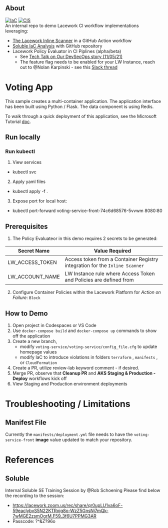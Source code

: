 ## About

[![IaC](https://app.soluble.cloud/api/v1/public/badges/12019c76-9c5a-4efc-aa63-d79cb8d13c71.svg)](https://app.soluble.cloud/repos/details/github.com/james-leha/demo-lw-iac-container-scanning)  [![CIS](https://app.soluble.cloud/api/v1/public/badges/e6b18e74-e04a-4b17-9143-221934469ab0.svg)](https://app.soluble.cloud/repos/details/github.com/james-leha/demo-lw-iac-container-scanning)  
An internal repo to demo Lacework CI workflow implementations leveraging:
- [The Lacework Inline Scanner](https://docs.lacework.com/integrate-the-lacework-inline-scanner-with-ci-pipelines) in a GitHub Action workflow
- [Soluble IaC Analysis](https://docs.lacework.com/infrastructure-as-code-security-analysis) with GitHub repository
- Lacework Policy Evaluator in CI Piplines (alpha/beta)
  - See [Tech Talk on Our DevSecOps story (11/05/21)](https://lacework.atlassian.net/wiki/spaces/ENG/pages/2312110131/Tech+Talks#%5Bdate%5D---Shifting-Security-Left---Our-DevSecOps-Story-by-%40Chitra-Kumar-%40Divyang-Soni)
  - The feature flag needs to be enabled for your LW Instance, reach out to @Nolan Karpinski - see this [Slack thread](https://lacework.slack.com/archives/C01EN2YLSGN/p1639157060003100?thread_ts=1639093761.466500&cid=C01EN2YLSGN)

# Voting App

This sample creates a multi-container application. The application interface has been built using Python / Flask. The data component is using Redis.

To walk through a quick deployment of this application, see the Microsoft Tutorial [doc](https://docs.microsoft.com/en-us/azure/aks/tutorial-kubernetes-prepare-app).

## Run locally

### Run kubectl
1. View services
- kubectl svc
2. Apply yaml files
- kubectl apply -f .
3. Expose port for local host: 
- kubectl port-forward voting-service-front-74c6d68576-5vvwm 8080:80  

## Prerequisites

1. The Policy Evaluateor in this demo requires 2 secrets to be generated:

| Secret Name | Value Required |
|-------------      |--------------- |
|LW_ACCESS_TOKEN                     | Access token from a Container Registry integration for the `Inline Scanner` |
|LW_ACCOUNT_NAME                     | LW Instance rule where Access Token and Policies are defined from |

2. Configure Container Policies within the Lacework Platform for *Action on Failure*: `Block` 

## How to Demo
1. Open project in Codespaces or VS Code
2. Use `docker-compose build` and `docker-compose up` commands to show off the application
3. Create a new branch, 
    - modify `voting-service/voting-service/config_file.cfg` to update homepage values
    - modify IaC to introduce violations in folders `terraform` , `manifests` , or `CloudFormation`
1. Create a PR, utilize review-lab keyword comment - if desired.
1. Merge PR, observe that **Cleanup PR** and **AKS Staging & Production - Deploy** workflows kick off
1. View Staging and Production environment deployments


# Troubleshooting / Limitations

## Manifest File
Currently the `manifests/deployment.yml` file needs to have the `voting-service-front` **image** value updated to match your repository.

# References

## Soluble
Internal Soluble SE Training Session by @Rob Schoening 
Please find below the recording to the session:
- https://lacework.zoom.us/rec/share/qr0upLU1va6oF-59eaclybvS5N22KTRojq8o-WzZ5GnsNj7mQk-7wMGE2zsmOgrM.F59_3f6U7PPMG3AR 
- Passcode: ?^&Z?96o
